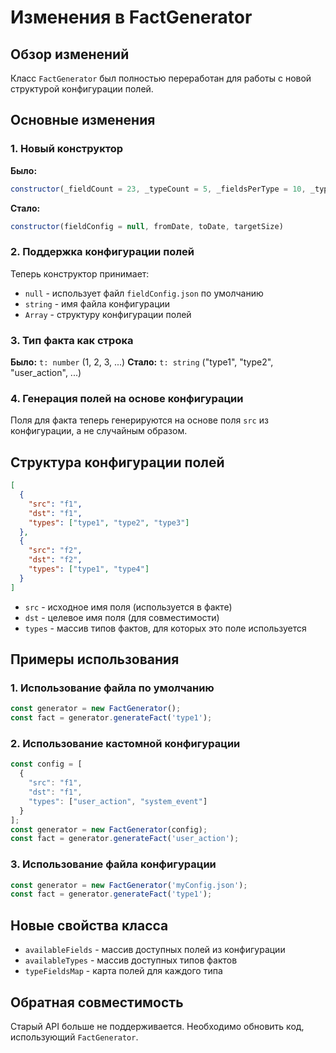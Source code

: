 # Изменения в FactGenerator

## Обзор изменений

Класс `FactGenerator` был полностью переработан для работы с новой структурой конфигурации полей.

## Основные изменения

### 1. Новый конструктор

**Было:**
```javascript
constructor(_fieldCount = 23, _typeCount = 5, _fieldsPerType = 10, _typeFieldsConfig = null, fromDate, toDate, targetSize)
```

**Стало:**
```javascript
constructor(fieldConfig = null, fromDate, toDate, targetSize)
```

### 2. Поддержка конфигурации полей

Теперь конструктор принимает:
- `null` - использует файл `fieldConfig.json` по умолчанию
- `string` - имя файла конфигурации
- `Array` - структуру конфигурации полей

### 3. Тип факта как строка

**Было:** `t: number` (1, 2, 3, ...)
**Стало:** `t: string` ("type1", "type2", "user_action", ...)

### 4. Генерация полей на основе конфигурации

Поля для факта теперь генерируются на основе поля `src` из конфигурации, а не случайным образом.

## Структура конфигурации полей

```json
[
  {
    "src": "f1",
    "dst": "f1", 
    "types": ["type1", "type2", "type3"]
  },
  {
    "src": "f2",
    "dst": "f2",
    "types": ["type1", "type4"]
  }
]
```

- `src` - исходное имя поля (используется в факте)
- `dst` - целевое имя поля (для совместимости)
- `types` - массив типов фактов, для которых это поле используется

## Примеры использования

### 1. Использование файла по умолчанию
```javascript
const generator = new FactGenerator();
const fact = generator.generateFact('type1');
```

### 2. Использование кастомной конфигурации
```javascript
const config = [
  {
    "src": "f1",
    "dst": "f1",
    "types": ["user_action", "system_event"]
  }
];
const generator = new FactGenerator(config);
const fact = generator.generateFact('user_action');
```

### 3. Использование файла конфигурации
```javascript
const generator = new FactGenerator('myConfig.json');
const fact = generator.generateFact('type1');
```

## Новые свойства класса

- `availableFields` - массив доступных полей из конфигурации
- `availableTypes` - массив доступных типов фактов
- `typeFieldsMap` - карта полей для каждого типа

## Обратная совместимость

Старый API больше не поддерживается. Необходимо обновить код, использующий `FactGenerator`.
